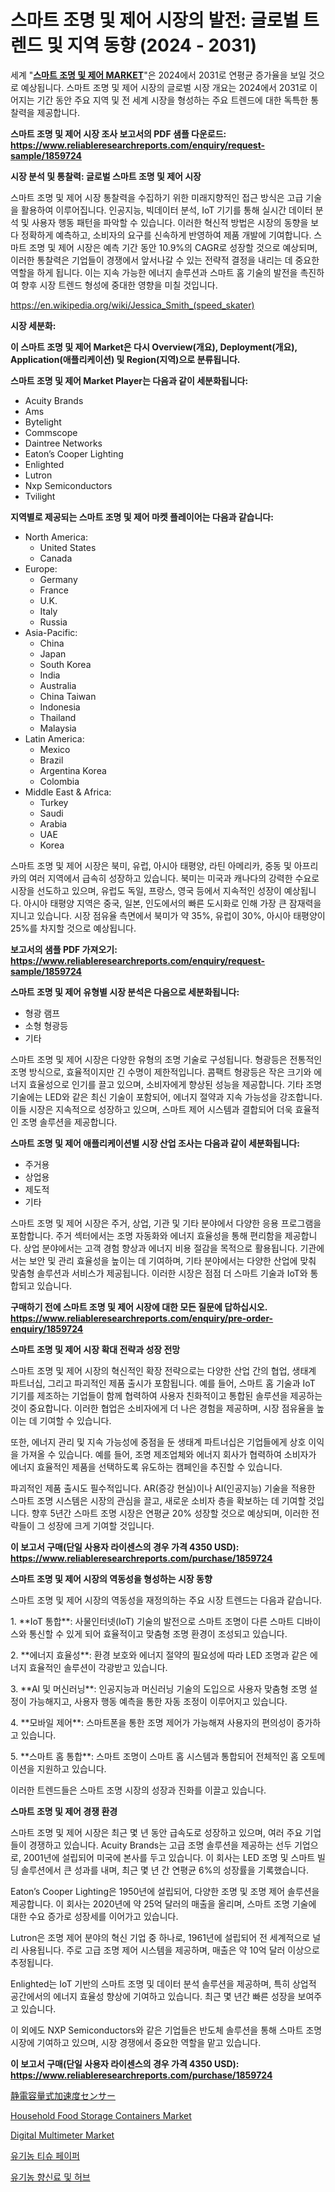<p><h1>스마트 조명 및 제어 시장의 발전: 글로벌 트렌드 및 지역 동향 (2024 - 2031)</h1></p><p>세계 "<strong><a href="https://www.reliableresearchreports.com/smart-light-and-control-r1859724">스마트 조명 및 제어 MARKET</a></strong>"은 2024에서 2031로 연평균 증가율을 보일 것으로 예상됩니다. 스마트 조명 및 제어 시장의 글로벌 시장 개요는 2024에서 2031로 이어지는 기간 동안 주요 지역 및 전 세계 시장을 형성하는 주요 트렌드에 대한 독특한 통찰력을 제공합니다.</p>
<p><strong>스마트 조명 및 제어 시장 조사 보고서의 PDF 샘플 다운로드: <a href="https://www.reliableresearchreports.com/enquiry/request-sample/1859724">https://www.reliableresearchreports.com/enquiry/request-sample/1859724</a></strong></p>
<p><strong>시장 분석 및 통찰력: 글로벌 스마트 조명 및 제어 시장</strong></p>
<p><p>스마트 조명 및 제어 시장 통찰력을 수집하기 위한 미래지향적인 접근 방식은 고급 기술을 활용하여 이루어집니다. 인공지능, 빅데이터 분석, IoT 기기를 통해 실시간 데이터 분석 및 사용자 행동 패턴을 파악할 수 있습니다. 이러한 혁신적 방법은 시장의 동향을 보다 정확하게 예측하고, 소비자의 요구를 신속하게 반영하여 제품 개발에 기여합니다. 스마트 조명 및 제어 시장은 예측 기간 동안 10.9%의 CAGR로 성장할 것으로 예상되며, 이러한 통찰력은 기업들이 경쟁에서 앞서나갈 수 있는 전략적 결정을 내리는 데 중요한 역할을 하게 됩니다. 이는 지속 가능한 에너지 솔루션과 스마트 홈 기술의 발전을 촉진하여 향후 시장 트렌드 형성에 중대한 영향을 미칠 것입니다.</p></p>
<p><a href="%7CAUTHORITHY_DOMAIN_URL%7C">https://en.wikipedia.org/wiki/Jessica_Smith_(speed_skater)</a></p>
<p><strong>시장 세분화:</strong></p>
<p><strong>이 스마트 조명 및 제어 Market은 다시 Overview(개요), Deployment(개요), Application(애플리케이션) 및 Region(지역)으로 분류됩니다.</strong></p>
<p><strong>스마트 조명 및 제어 Market Player는 다음과 같이 세분화됩니다:</strong></p>
<p><ul><li>Acuity Brands</li><li>Ams</li><li>Bytelight</li><li>Commscope</li><li>Daintree Networks</li><li>Eaton’s Cooper Lighting</li><li>Enlighted</li><li>Lutron</li><li>Nxp Semiconductors</li><li>Tvilight</li></ul></p>
<p><strong>지역별로 제공되는 스마트 조명 및 제어 마켓 플레이어는 다음과 같습니다:</strong></p>
<p><ul>
    <li>
        North America:
        <ul>
            <li>United States</li>
            <li>Canada</li>
        </ul>
    </li>
    <li>
        Europe:
        <ul>
            <li>Germany</li>
            <li>France</li>
            <li>U.K.</li>
            <li>Italy</li>
            <li>Russia</li>
        </ul>
    </li>
    <li>
        Asia-Pacific:
        <ul>
            <li>China</li>
            <li>Japan</li>
            <li>South Korea</li>
            <li>India</li>
            <li>Australia</li>
            <li>China Taiwan</li>
            <li>Indonesia</li>
            <li>Thailand</li>
            <li>Malaysia</li>
        </ul>
    </li>
    <li>
        Latin America:
        <ul>
            <li>Mexico</li>
            <li>Brazil</li>
            <li>Argentina Korea</li>
            <li>Colombia</li>
        </ul>
    </li>
    <li>
        Middle East & Africa:
        <ul>
            <li>Turkey</li>
            <li>Saudi</li>
            <li>Arabia</li>
            <li>UAE</li>
            <li>Korea</li>
        </ul>
    </li>
    </ul></p>
<p><p>스마트 조명 및 제어 시장은 북미, 유럽, 아시아 태평양, 라틴 아메리카, 중동 및 아프리카의 여러 지역에서 급속히 성장하고 있습니다. 북미는 미국과 캐나다의 강력한 수요로 시장을 선도하고 있으며, 유럽도 독일, 프랑스, 영국 등에서 지속적인 성장이 예상됩니다. 아시아 태평양 지역은 중국, 일본, 인도에서의 빠른 도시화로 인해 가장 큰 잠재력을 지니고 있습니다. 시장 점유율 측면에서 북미가 약 35%, 유럽이 30%, 아시아 태평양이 25%를 차지할 것으로 예상됩니다.</p></p>
<p><strong>보고서의 샘플 PDF 가져오기: <a href="https://www.reliableresearchreports.com/enquiry/request-sample/1859724">https://www.reliableresearchreports.com/enquiry/request-sample/1859724</a></strong></p>
<p><strong>스마트 조명 및 제어 유형별 시장 분석은 다음으로 세분화됩니다:</strong></p>
<p><ul><li>형광 램프</li><li>소형 형광등</li><li>기타</li></ul></p>
<p><p>스마트 조명 및 제어 시장은 다양한 유형의 조명 기술로 구성됩니다. 형광등은 전통적인 조명 방식으로, 효율적이지만 긴 수명이 제한적입니다. 콤팩트 형광등은 작은 크기와 에너지 효율성으로 인기를 끌고 있으며, 소비자에게 향상된 성능을 제공합니다. 기타 조명 기술에는 LED와 같은 최신 기술이 포함되어, 에너지 절약과 지속 가능성을 강조합니다. 이들 시장은 지속적으로 성장하고 있으며, 스마트 제어 시스템과 결합되어 더욱 효율적인 조명 솔루션을 제공합니다.</p></p>
<p><strong>스마트 조명 및 제어 애플리케이션별 시장 산업 조사는 다음과 같이 세분화됩니다:</strong></p>
<p><ul><li>주거용</li><li>상업용</li><li>제도적</li><li>기타</li></ul></p>
<p><p>스마트 조명 및 제어 시장은 주거, 상업, 기관 및 기타 분야에서 다양한 응용 프로그램을 포함합니다. 주거 섹터에서는 조명 자동화와 에너지 효율성을 통해 편리함을 제공합니다. 상업 분야에서는 고객 경험 향상과 에너지 비용 절감을 목적으로 활용됩니다. 기관에서는 보안 및 관리 효율성을 높이는 데 기여하며, 기타 분야에서는 다양한 산업에 맞춰 맞춤형 솔루션과 서비스가 제공됩니다. 이러한 시장은 점점 더 스마트 기술과 IoT와 통합되고 있습니다.</p></p>
<p><strong>구매하기 전에 스마트 조명 및 제어 시장에 대한 모든 질문에 답하십시오. <a href="https://www.reliableresearchreports.com/enquiry/pre-order-enquiry/1859724">https://www.reliableresearchreports.com/enquiry/pre-order-enquiry/1859724</a></strong></p>
<p><strong>스마트 조명 및 제어 시장 확대 전략과 성장 전망</strong></p>
<p><p>스마트 조명 및 제어 시장의 혁신적인 확장 전략으로는 다양한 산업 간의 협업, 생태계 파트너십, 그리고 파괴적인 제품 출시가 포함됩니다. 예를 들어, 스마트 홈 기술과 IoT 기기를 제조하는 기업들이 함께 협력하여 사용자 친화적이고 통합된 솔루션을 제공하는 것이 중요합니다. 이러한 협업은 소비자에게 더 나은 경험을 제공하며, 시장 점유율을 높이는 데 기여할 수 있습니다.</p><p>또한, 에너지 관리 및 지속 가능성에 중점을 둔 생태계 파트너십은 기업들에게 상호 이익을 가져올 수 있습니다. 예를 들어, 조명 제조업체와 에너지 회사가 협력하여 소비자가 에너지 효율적인 제품을 선택하도록 유도하는 캠페인을 추진할 수 있습니다.</p><p>파괴적인 제품 출시도 필수적입니다. AR(증강 현실)이나 AI(인공지능) 기술을 적용한 스마트 조명 시스템은 시장의 관심을 끌고, 새로운 소비자 층을 확보하는 데 기여할 것입니다. 향후 5년간 스마트 조명 시장은 연평균 20% 성장할 것으로 예상되며, 이러한 전략들이 그 성장에 크게 기여할 것입니다.</p></p>
<p><strong>이 보고서 구매(단일 사용자 라이센스의 경우 가격 4350 USD): <a href="https://www.reliableresearchreports.com/purchase/1859724">https://www.reliableresearchreports.com/purchase/1859724</a></strong></p>
<p><strong>스마트 조명 및 제어 시장의 역동성을 형성하는 시장 동향</strong></p>
<p><p>스마트 조명 및 제어 시장의 역동성을 재정의하는 주요 시장 트렌드는 다음과 같습니다.</p><p>1. **IoT 통합**: 사물인터넷(IoT) 기술의 발전으로 스마트 조명이 다른 스마트 디바이스와 통신할 수 있게 되어 효율적이고 맞춤형 조명 환경이 조성되고 있습니다.</p><p>2. **에너지 효율성**: 환경 보호와 에너지 절약의 필요성에 따라 LED 조명과 같은 에너지 효율적인 솔루션이 각광받고 있습니다.</p><p>3. **AI 및 머신러닝**: 인공지능과 머신러닝 기술의 도입으로 사용자 맞춤형 조명 설정이 가능해지고, 사용자 행동 예측을 통한 자동 조정이 이루어지고 있습니다.</p><p>4. **모바일 제어**: 스마트폰을 통한 조명 제어가 가능해져 사용자의 편의성이 증가하고 있습니다.</p><p>5. **스마트 홈 통합**: 스마트 조명이 스마트 홈 시스템과 통합되어 전체적인 홈 오토메이션을 지원하고 있습니다. </p><p>이러한 트렌드들은 스마트 조명 시장의 성장과 진화를 이끌고 있습니다.</p></p>
<p><strong>스마트 조명 및 제어 경쟁 환경</strong></p>
<p><p>스마트 조명 및 제어 시장은 최근 몇 년 동안 급속도로 성장하고 있으며, 여러 주요 기업들이 경쟁하고 있습니다. Acuity Brands는 고급 조명 솔루션을 제공하는 선두 기업으로, 2001년에 설립되어 미국에 본사를 두고 있습니다. 이 회사는 LED 조명 및 스마트 빌딩 솔루션에서 큰 성과를 내며, 최근 몇 년 간 연평균 6%의 성장률을 기록했습니다.</p><p>Eaton’s Cooper Lighting은 1950년에 설립되어, 다양한 조명 및 조명 제어 솔루션을 제공합니다. 이 회사는 2020년에 약 25억 달러의 매출을 올리며, 스마트 조명 기술에 대한 수요 증가로 성장세를 이어가고 있습니다.</p><p>Lutron은 조명 제어 분야의 혁신 기업 중 하나로, 1961년에 설립되어 전 세계적으로 널리 사용됩니다. 주로 고급 조명 제어 시스템을 제공하며, 매출은 약 10억 달러 이상으로 추정됩니다.</p><p>Enlighted는 IoT 기반의 스마트 조명 및 데이터 분석 솔루션을 제공하며, 특히 상업적 공간에서의 에너지 효율성 향상에 기여하고 있습니다. 최근 몇 년간 빠른 성장을 보여주고 있습니다.</p><p>이 외에도 NXP Semiconductors와 같은 기업들은 반도체 솔루션을 통해 스마트 조명 시장에 기여하고 있으며, 시장 경쟁에서 중요한 역할을 맡고 있습니다.</p></p>
<p><strong>이 보고서 구매(단일 사용자 라이센스의 경우 가격 4350 USD): <a href="https://www.reliableresearchreports.com/purchase/1859724">https://www.reliableresearchreports.com/purchase/1859724</a></strong></p>
<p><p><a href="https://medium.com/@harperhe4e26/%E3%82%AD%E3%83%A3%E3%83%91%E3%82%B7%E3%83%86%E3%82%A3%E3%83%96%E5%8A%A0%E9%80%9F%E5%BA%A6%E3%82%BB%E3%83%B3%E3%82%B5%E3%83%BC%E5%B8%82%E5%A0%B4-%E3%82%B0%E3%83%AD%E3%83%BC%E3%83%90%E3%83%AB%E5%B8%82%E5%A0%B4%E3%81%AE%E8%A6%8B%E9%80%9A%E3%81%97%E3%81%A8%E5%9C%B0%E5%9F%9F%E5%88%86%E6%9E%90-2024%E5%B9%B4-2031%E5%B9%B4-5e26f9d36035">静電容量式加速度センサー</a></p><p><a href="https://www.linkedin.com/pulse/exploring-household-food-storage-containers-market-dynamics-3onde?trackingId=0jrkss9zRTGyysP5tvry8w%3D%3D">Household Food Storage Containers Market</a></p><p><a href="https://www.linkedin.com/pulse/digital-multimeter-market-size-growing-cagr-98-report-covers-qlpce?trackingId=uUDQMQG9RWiFDTclkTQdbA%3D%3D">Digital Multimeter Market</a></p><p><a href="https://medium.com/@scothall80/%EC%9C%A0%EA%B8%B0%EB%86%8D-%ED%99%94%EC%9E%A5%EC%A7%80-%EC%8B%9C%EC%9E%A5-%EA%B8%80%EB%A1%9C%EB%B2%8C-%EB%B0%8F-%EC%A7%80%EC%97%AD-%EB%B6%84%EC%84%9D-%EC%A7%80%EC%97%AD-%EA%B5%AD%EA%B0%80-%EC%88%98%EC%A4%80-%EB%B6%84%EC%84%9D-%EB%B0%8F-%EA%B2%BD%EC%9F%81-%ED%99%98%EA%B2%BD%EC%97%90-%EC%A4%91%EC%A0%90-463271fe88e5">유기농 티슈 페이퍼</a></p><p><a href="https://medium.com/@scothall80/%EC%9C%A0%EA%B8%B0%EB%86%8D-%ED%96%A5%EC%8B%A0%EB%A3%8C-%EB%B0%8F-%ED%97%88%EB%B8%8C-%EC%8B%9C%EC%9E%A5-%EC%A0%84%EB%A7%9D-%EC%99%84%EC%A0%84%ED%95%9C-%EC%82%B0%EC%97%85-%EB%B6%84%EC%84%9D-2024%EB%85%84%EB%B6%80%ED%84%B0-2031%EB%85%84%EA%B9%8C%EC%A7%80-bb8306ffbebd">유기농 향신료 및 허브</a></p></p>